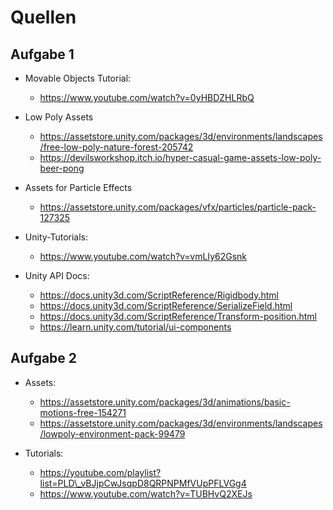 # Quellen

## Aufgabe 1
- Movable Objects Tutorial:
	- https://www.youtube.com/watch?v=0yHBDZHLRbQ

- Low Poly Assets
	- https://assetstore.unity.com/packages/3d/environments/landscapes/free-low-poly-nature-forest-205742
	- https://devilsworkshop.itch.io/hyper-casual-game-assets-low-poly-beer-pong

- Assets for Particle Effects
	- https://assetstore.unity.com/packages/vfx/particles/particle-pack-127325	
	
- Unity-Tutorials: 
	- https://www.youtube.com/watch?v=vmLIy62Gsnk

- Unity API Docs:
	- https://docs.unity3d.com/ScriptReference/Rigidbody.html
	- https://docs.unity3d.com/ScriptReference/SerializeField.html
	- https://docs.unity3d.com/ScriptReference/Transform-position.html
	- https://learn.unity.com/tutorial/ui-components

## Aufgabe 2
- Assets:
	- https://assetstore.unity.com/packages/3d/animations/basic-motions-free-154271
	- https://assetstore.unity.com/packages/3d/environments/landscapes/lowpoly-environment-pack-99479

- Tutorials:
	- https://youtube.com/playlist?list=PLD\_vBJjpCwJsqpD8QRPNPMfVUpPFLVGg4
	- https://www.youtube.com/watch?v=TUBHvQ2XEJs
